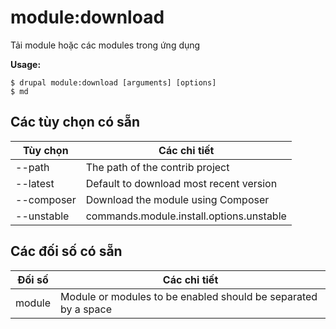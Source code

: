 # module:download
Tải module hoặc các modules trong ứng dụng

**Usage:**
```
$ drupal module:download [arguments] [options]
$ md  
```

## Các tùy chọn có sẵn
Tùy chọn | Các chi tiết
-------|-------------
--path | The path of the contrib project
--latest | Default to download most recent version
--composer | Download the module using Composer
--unstable | commands.module.install.options.unstable

## Các đối số có sẵn
Đối số | Các chi tiết
---------|-------------
module | Module or modules to be enabled should be separated by a space
